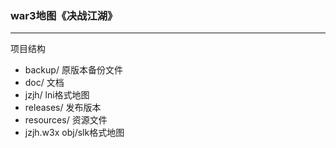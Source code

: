 ### war3地图《决战江湖》
----
项目结构
- backup/ 原版本备份文件
- doc/ 文档
- jzjh/ lni格式地图
- releases/ 发布版本
- resources/ 资源文件
- jzjh.w3x obj/slk格式地图


